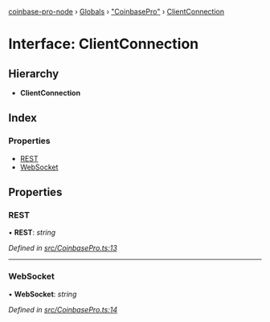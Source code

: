 [coinbase-pro-node](../README.md) › [Globals](../globals.md) › ["CoinbasePro"](../modules/_coinbasepro_.md) › [ClientConnection](_coinbasepro_.clientconnection.md)

# Interface: ClientConnection

## Hierarchy

- **ClientConnection**

## Index

### Properties

- [REST](_coinbasepro_.clientconnection.md#rest)
- [WebSocket](_coinbasepro_.clientconnection.md#websocket)

## Properties

### REST

• **REST**: _string_

_Defined in [src/CoinbasePro.ts:13](https://github.com/bennyn/coinbase-pro-node/blob/7b978cb/src/CoinbasePro.ts#L13)_

---

### WebSocket

• **WebSocket**: _string_

_Defined in [src/CoinbasePro.ts:14](https://github.com/bennyn/coinbase-pro-node/blob/7b978cb/src/CoinbasePro.ts#L14)_
